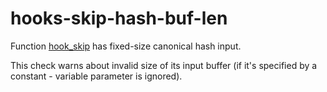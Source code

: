 # hooks-skip-hash-buf-len

Function [hook_skip](https://xrpl-hooks.readme.io//reference/hook_skip) has fixed-size canonical hash input.

This check warns about invalid size of its input buffer (if it's specified by a constant - variable parameter is ignored).
